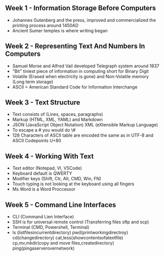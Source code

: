 ## Week 1 - Information Storage Before Computers

- Johannes Gutenberg and the press, improved and commercialized the printing process around 1450AD
- Ancient Sumer temples is where writing began
  
## Week 2 - Representing Text And Numbers In Computers

- Samuel Morse and Alfred Vail developed Telegraph system around 1837
- "Bit" tiniest piece of information in computing short for Binary Digit
- Volatile (Erased when electricity is gone) and Non-Volatile memory (Long term storage)
- ASCII = American Standard Code for Information Interchange

## Week 3 - Text Structure

- Text consists of (Lines, spaces, paragraphs)
- Markup (HTML, XML, YAML) and Markdown
- JSON (JavaScript Object Notation) XML (eXtensible Markup Language)
- To escape a \# you would do \\#
- 128 Characters of ASCII table are encoded the same as in UTF-8 and ASCII Codepoints U+80

## Week 4 - Working With Text

- Text editor (Notepad, VI, VSCode)
- Keyboard default is QWERTY
- Modifier keys (Shift, Ctr, Alt, CMD, Win, FN)
- Touch typing is not looking at the keyboard using all fingers
- Ms Word is a Word Proccessor

## Week 5 - Command Line Interfaces

- CLI (Command Lien Interface)
- SSH is for universal remote control (Transferring files sftp and scp)
- Terminal (CMD, Powershell, Terminal)
- ls (listfilesincurrentdirectory) pwd(printworkingdirectroy) cd(changedirectory) cat,less(showcontentsofatextfile) cp,mv,mkdir(copy and move files,createdirectory) ping(pingaserverovernetwork)
